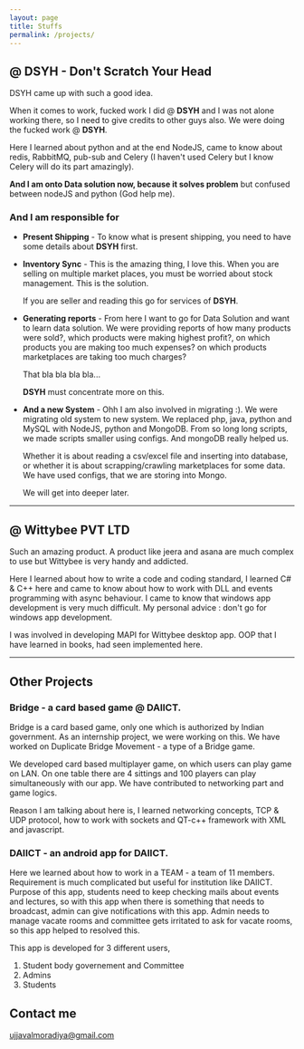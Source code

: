 ```yaml
---
layout: page
title: Stuffs
permalink: /projects/
---
```


## @ DSYH - Don't Scratch Your Head

DSYH came up with such a good idea.

When it comes to work, fucked work I did @ **DSYH** and I was not alone working there, so I need to give credits to other guys also. We were doing the fucked work @ **DSYH**.

Here I learned about python and at the end NodeJS, came to know about redis, RabbitMQ, pub-sub and Celery (I haven't used Celery but I know Celery will do its part amazingly). 

**And I am onto Data solution now, because it solves problem** but confused between nodeJS and python (God help me). 

### And I am responsible for

* **Present Shipping** - To know what is present shipping, you need to have some details about **DSYH** first. 

* **Inventory Sync** - This is the amazing thing, I love this. When you are selling on multiple market places, you must be worried about stock management. This is the solution. 

	If you are seller and reading this go for services of **DSYH**.

* **Generating reports** - From here I want to go for Data Solution and want to learn data solution. We were providing reports of how many products were sold?, which products were making highest profit?, on which products you are making too much expenses? on which products marketplaces are taking too much charges? 
	
	That bla bla bla bla... 

	**DSYH** must concentrate more on this.

* **And a new System** - Ohh I am also involved in migrating :). We were migrating old system to new system. We replaced php, java, python and MySQL with NodeJS, python and MongoDB. From so long long scripts, we made scripts smaller using configs. And mongoDB really helped us. 

	Whether it is about reading a csv/excel file and inserting into database, or whether it is about scrapping/crawling marketplaces for some data. We have used configs, that we are storing into Mongo. 

	We will get into deeper later.

***

## @ Wittybee PVT LTD

Such an amazing product. A product like jeera and asana are much complex to use but Wittybee is very handy and addicted.

Here I learned about how to write a code and coding standard, I learned C# & C++ here and came to know about how to work with DLL and events programming with async behaviour. I came to know that windows app development is very much difficult. My personal advice : don't go for windows app development.

I was involved in developing MAPI for Wittybee desktop app. OOP that I have learned in books, had seen implemented here.

***

## Other Projects

### Bridge - a card based game @ DAIICT.

  Bridge is a card based game, only one which is authorized by Indian government. As an internship project, we were working on this. We have worked on Duplicate Bridge Movement - a type of a Bridge game.

  We developed card based multiplayer game, on which users can play game on LAN. On one table there are 4 sittings and 100 players can play simultaneously with our app. We have contributed to networking part and game logics.

  Reason I am talking about here is, I learned networking concepts, TCP & UDP protocol, how to work with sockets and QT-c++ framework with XML and javascript.
   
### DAIICT - an android app for DAIICT.

   Here we learned about how to work in a TEAM - a team of 11 members. Requirement is much  complicated but useful for institution like DAIICT. Purpose of this app, students need to keep checking mails about events and lectures, so with this app when there is something that needs to broadcast, admin can give notifications with this app. Admin needs to manage vacate rooms and committee gets irritated to ask for vacate rooms, so this app helped to resolved this.

   This app is developed for 3 different users,
   1. Student body governement and Committee
   2. Admins
   3. Students


## Contact me

[ujjavalmoradiya@gmail.com](mailto:ujjavalmoradiya@gmail.com)
